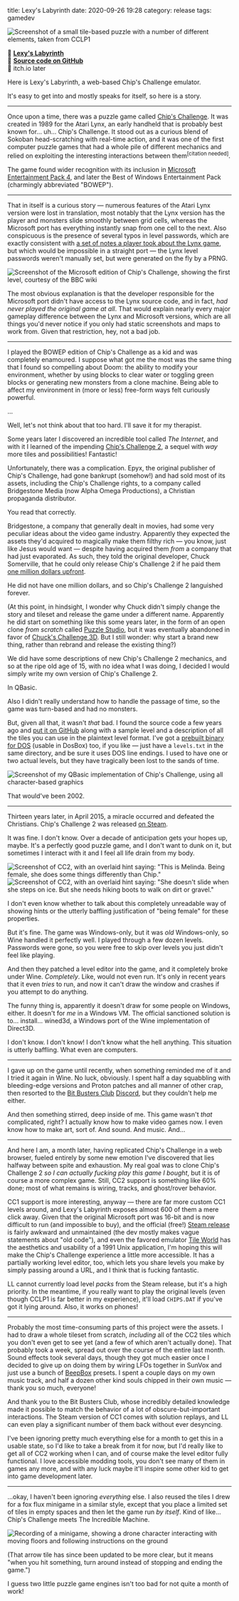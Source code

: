title: Lexy's Labyrinth
date: 2020-09-26 19:28
category: release
tags: gamedev

<div class="prose-full-illustration">
<img src="{filename}/media/release/lexys-labyrinth/lexys-labyrinth.png" alt="Screenshot of a small tile-based puzzle with a number of different elements, taken from CCLP1">
</div>

🔗 [**Lexy's Labyrinth**](https://c.eev.ee/lexys-labyrinth/)  
🔗 [**Source code on GitHub**](https://github.com/eevee/lexys-labyrinth)  
🔗 itch.io later

Here is Lexy's Labyrinth, a web-based Chip's Challenge emulator.

It's easy to get into and mostly speaks for itself, so here is a story.

<!-- more -->

----

Once upon a time, there was a puzzle game called [Chip's Challenge](https://en.wikipedia.org/wiki/Chip%27s_Challenge).  It was created in 1989 for the Atari Lynx, an early handheld that is probably best known for...  uh...  Chip's Challenge.  It stood out as a curious blend of Sokoban head-scratching with real-time action, and it was one of the first computer puzzle games that had a whole pile of different mechanics and relied on exploiting the interesting interactions between them<sup>[citation needed]</sup>.

The game found wider recognition with its inclusion in [Microsoft Entertainment Pack 4](https://en.wikipedia.org/wiki/Microsoft_Entertainment_Pack), and later the Best of Windows Entertainment Pack (charmingly abbreviated "BOWEP").

----

That in itself is a curious story — numerous features of the Atari Lynx version were lost in translation, most notably that the Lynx version has the player and monsters slide smoothly between grid cells, whereas the Microsoft port has everything instantly snap from one cell to the next.  Also conspicuous is the presence of several typos in level passwords, which are exactly consistent with [a set of notes a player took about the Lynx game](https://wiki.bitbusters.club/Jaime_Villacorte%27s_notes), but which would be impossible in a straight port — the Lynx level passwords weren't manually set, but were generated on the fly by a PRNG.

<div class="prose-full-illustration">
<img src="{filename}/media/release/lexys-labyrinth/mschips.png" alt="Screenshot of the Microsoft edition of Chip's Challenge, showing the first level, courtesy of the BBC wiki">
</div>

The most obvious explanation is that the developer responsible for the Microsoft port didn't have access to the Lynx source code, and in fact, _had never played the original game at all_.  That would explain nearly every major gameplay difference between the Lynx and Microsoft versions, which are all things you'd never notice if you only had static screenshots and maps to work from.  Given that restriction, hey, not a bad job.

----

I played the BOWEP edition of Chip's Challenge as a kid and was completely enamoured.  I suppose what got me the most was the same thing that I found so compelling about Doom: the ability to modify your environment, whether by using blocks to clear water or toggling green blocks or generating new monsters from a clone machine.  Being able to affect my environment in (more or less) free-form ways felt curiously powerful.

...

Well, let's not think about that too hard.  I'll save it for my therapist.

Some years later I discovered an incredible tool called _The Internet_, and with it I learned of the impending [Chip's Challenge 2](https://wiki.bitbusters.club/Chip%27s_Challenge_2), a sequel with _way_ more tiles and possibilities!  Fantastic!

Unfortunately, there was a complication.  Epyx, the original publisher of Chip's Challenge, had gone bankrupt (somehow!) and had sold most of its assets, including the Chip's Challenge rights, to a company called Bridgestone Media (now Alpha Omega Productions), a Christian propaganda distributor.

You read that correctly.

Bridgestone, a company that generally dealt in movies, had some very peculiar ideas about the video game industry.  Apparently they expected the assets they'd acquired to magically make them filthy rich — you know, just like Jesus would want — despite having acquired them _from_ a company that had just evaporated.  As such, they told the original developer, Chuck Somerville, that he could only release Chip's Challenge 2 if he paid them [one million dollars upfront](https://forum.bitbusters.club/thread-2127.html).

He did not have one million dollars, and so Chip's Challenge 2 languished forever.

(At this point, in hindsight, I wonder why Chuck didn't simply change the story and tileset and release the game under a different name.  Apparently he did start on something like this some years later, in the form of an open clone _from scratch_ called [Puzzle Studio](https://wiki.bitbusters.club/Puzzle_Studio), but it was eventually abandoned in favor of [Chuck's Challenge 3D](https://wiki.bitbusters.club/Chuck's_Challenge_3D).  But I still wonder: why start a brand new thing, rather than rebrand and release the existing thing?)

We did have some descriptions of new Chip's Challenge 2 mechanics, and so at the ripe old age of 15, with no idea what I was doing, I decided I would simply write my own version of Chip's Challenge 2.

In QBasic.

Also I didn't really understand how to handle the passage of time, so the game was turn-based and had no monsters.

But, given all that, it wasn't _that_ bad.  I found the source code a few years ago and [put it on GitHub](https://gist.github.com/eevee/1b371c4b2470dd82cbcf) along with a sample level and a description of all the tiles you can use in the plaintext level format.  I've got a [prebuilt binary for DOS](https://c.eev.ee/CHIPS.EXE) (usable in DosBox) too, if you like — just have a `levels.txt` in the same directory, and be sure it uses DOS line endings.  I used to have one or two actual levels, but they have tragically been lost to the sands of time.

<div class="prose-full-illustration">
<img src="{filename}/media/release/lexys-labyrinth/qbchips.png" alt="Screenshot of my QBasic implementation of Chip's Challenge, using all character-based graphics">
</div>

That would've been 2002.

----

Thirteen years later, in April 2015, a miracle occurred and defeated the Christians.  Chip's Challenge 2 was released [on Steam](https://store.steampowered.com/app/348300/Chips_Challenge_2/).

It was fine.  I don't know.  Over a decade of anticipation gets your hopes up, maybe.  It's a perfectly good puzzle game, and I don't want to dunk on it, but sometimes I interact with it and I feel all life drain from my body.

<div class="prose-full-illustration">
<img src="{filename}/media/release/lexys-labyrinth/cc2female1.png" alt="Screenshot of CC2, with an overlaid hint saying: &quot;This is Melinda.  Being female, she does some things differently than Chip.&quot;">
<img src="{filename}/media/release/lexys-labyrinth/cc2female2.png" alt="Screenshot of CC2, with an overlaid hint saying: &quot;She doesn't slide when she steps on ice.  But she needs hiking boots to walk on dirt or gravel.&quot;">
</div>

I don't even know whether to talk about this completely unreadable way of showing hints or the utterly baffling justification of "being female" for these properties.

But it's fine.  The game was Windows-only, but it was _old_ Windows-only, so Wine handled it perfectly well.  I played through a few dozen levels.  Passwords were gone, so you were free to skip over levels you just didn't feel like playing.

And then they patched a level editor into the game, and it completely broke under Wine.  _Completely_.  Like, would not even run.  It's only in recent years that it even _tries_ to run, and now it can't draw the window and crashes if you attempt to do anything.

The funny thing is, apparently it doesn't draw for some people on Windows, either.  It doesn't for _me_ in a Windows VM.  The official sanctioned solution is to...  install...  wined3d, a Windows port of the Wine implementation of Direct3D.

I don't know.  I don't know!  I don't know what the hell anything.  This situation is utterly baffling.  What even are computers.

----

I gave up on the game until recently, when something reminded me of it and I tried it again in Wine.  No luck, obviously.  I spent half a day squabbling with bleeding-edge versions and Proton patches and all manner of other crap, then resorted to the [Bit Busters Club](https://bitbusters.club/) [Discord](https://discord.gg/Xd4dUY9), but they couldn't help me either.

And then something stirred, deep inside of me.  This game wasn't _that_ complicated, right?  I actually know how to make video games now.  I even know how to make art, sort of.  And sound.  And music.  And...

----

And here I am, a month later, having replicated Chip's Challenge in a web browser, fueled entirely by some new emotion I've discovered that lies halfway between spite and exhaustion.  My real goal was to clone Chip's Challenge 2 _so I can actually fucking play this game I bought_, but it is of course a more complex game.  Still, CC2 support is something like 60% done; most of what remains is wiring, tracks, and ghost/rover behavior.

CC1 support is more interesting, anyway — there are far more custom CC1 levels around, and Lexy's Labyrinth exposes almost 600 of them a mere click away.  Given that the original Microsoft port was 16-bit and is now difficult to run (and impossible to buy), and the official (free!) [Steam release](https://store.steampowered.com/app/346850/Chips_Challenge_1/) is fairly awkward and unmaintained (the dev mostly makes vague statements about "old code"), and even the favored emulator [Tile World](https://wiki.bitbusters.club/Tile_World) has the aesthetics and usability of a 1991 Unix application, I'm hoping this will make the Chip's Challenge experience a little more accessible.  It has a partially working level editor, too, which lets you share levels you make by simply passing around a URL, and I think that is fucking fantastic.

LL cannot currently load level _packs_ from the Steam release, but it's a high priority.  In the meantime, if you really want to play the original levels (even though CCLP1 is far better in my experience), it'll load `CHIPS.DAT` if you've got it lying around.  Also, it works on phones!

----

Probably the most time-consuming parts of this project were the assets.  I had to draw a whole tileset from scratch, _including_ all of the CC2 tiles which you don't even get to see yet (and a few of which aren't actually done).  That probably took a week, spread out over the course of the entire last month.  Sound effects took several days, though they got much easier once I decided to give up on doing them by wiring LFOs together in SunVox and just use a bunch of [BeepBox](https://www.beepbox.co/) presets.  I spent a couple days on my own music track, and half a dozen other kind souls chipped in their own music — thank you so much, everyone!

And thank you to the Bit Busters Club, whose incredibly detailed knowledge made it possible to match the behavior of a lot of obscure-but-important interactions.  The Steam version of CC1 comes with solution replays, and LL can even play a significant number of them back without ever desyncing.

I've been ignoring pretty much everything else for a month to get this in a usable state, so I'd like to take a break from it for now, but I'd really like to get all of CC2 working when I can, and of course make the level editor fully functional.  I love accessible modding tools, you don't see many of them in games any more, and with any luck maybe it'll inspire some other kid to get into game development later.

----

...okay, I haven't been ignoring _everything_ else.  I also reused the tiles I drew for a fox flux minigame in a similar style, except that you place a limited set of tiles in empty spaces and then let the game run _by itself_.  Kind of like...  Chip's Challenge meets The Incredible Machine.

<div class="prose-full-illustration">
<img src="{filename}/media/release/lexys-labyrinth/fox-flux-minigame-demo.gif" alt="Recording of a minigame, showing a drone character interacting with moving floors and following instructions on the ground">
</div>

(That arrow tile has since been updated to be more clear, but it means "when you hit something, turn around instead of stopping and ending the game.")

I guess two little puzzle game engines isn't too bad for not quite a month of work!
